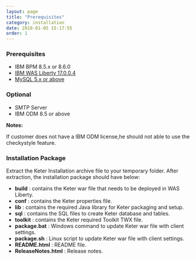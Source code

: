 ```yaml
---
layout: page
title: "Prerequisites"
category: installation
date: 2018-01-05 15:17:55
order: 1
---
```



### Prerequisites

* IBM BPM 8.5.x or 8.6.0
* [IBM WAS Liberty 17.0.0.4](https://public.dhe.ibm.com/ibmdl/export/pub/software/websphere/wasdev/downloads/wlp/17.0.0.4/wlp-javaeeClient7-17.0.0.4.zip)
* [MySQL 5.x or above](https://dev.mysql.com/downloads/mysql/)

### Optional  

* SMTP Server
* IBM ODM 8.5 or above

**Notes:**  

If customer does not have a IBM ODM license,he should not able to use the checkystyle feature.
  
### Installation Package
Extract the Keter Installation archive file to your temporary folder. After extraction, the installation package should have below:

*  **build** : contains the Keter war file that needs to be deployed in WAS Liberty.
*  **conf** : contains the Keter properties file.
*  **lib** : contains the required Java library for Keter packaging and setup.  
*  **sql** : contains the SQL files to create Keter database and tables.
*  **toolkit** : contains the Keter required Toolkit TWX file.
*  **package.bat** : Windows command to update Keter war file with client settings.
*  **package.sh** : Linux script to update Keter war file with client settings.
*  **README.html** : README file.
*  **ReleaseNotes.html** : Release notes.
